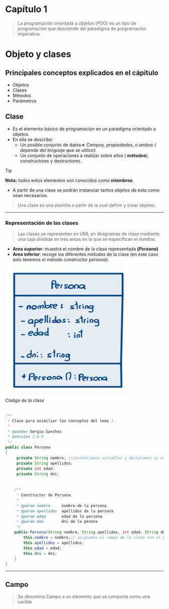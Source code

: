 # Capítulo 1
> La programación orientada a objetos (_POO_) es un tipo de programacion que desciende del paradigma de programación imperativa.
# Objeto y clases

## Principales conceptos explicados en el cápitulo

- Objetos
- Clases
- Métodos
- Parámetros

## Clase
- Es el elemento básico de programación en un paradigma orientado a objetos.
- En ella se describe:
    - Un posible conjunto de datos=> _Campos, propiedades, o ambos ( depende del lenguaje que se utilice)._
    - Un conjunto de operaciones a realizar sobre ellos ( **métodos**), constructores y destructores.
>[!TIP]
>**Nota:** todos estos elementos son conocidos como **miembros**.
<!--:bulb:-->
- A partir de una clase se podrán instanciar tantos objetos de esta como sean necesarios.

> Una clase es una plantilla a partir de la cual definir y crear objetos.

---

### Representación de las clases

> Las clases se representan en UML en diragramas de clase mediante una caja dividida en tres areas en la que se especifican el _nombre_.

- **Area superior**: muestra el nombre de la clase representada **(_Persona_)**
- **Area inferior**: recoge los diferentes _métodos_ de la clase (en este caso solo tenemos el método constructor _persona_).

<img src="capturas/clasePersona.png" alt="clase persona" width="400" height="400">

_Código de la clase_

```java

/**
 * Clase para asimiliar los conceptos del tema 1.
 * 
 * @author Sergio Sanchez 
 * @version 1.0.0
 */
public class Persona
{
     private String nombre; //instanciamos variables y declaramos su existencia
     private String apellidos;
     private int edad;
     private String dni;
 
 
    /**
     * Constructor de Persona.
     *
     * @param nombre     nombre de la persona
     * @param apellidos  apellidos de la persona
     * @param edad       edad de la persona
     * @param dni        dni de la pesona
     */
    public Persona(String nombre, String apellidos, int edad, String dni) {
        this.nombre = nombre;// asignamos el campo de la clase con el parametro
        this.apellidos = apellidos;
        this.edad = edad;
        this.dni = dni;
    }
}

```
---

## Campo

> Se denomina Campo a un elemento que se comporta como una varible 
